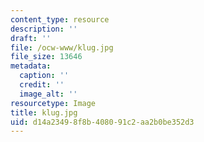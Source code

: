 ```yaml
---
content_type: resource
description: ''
draft: ''
file: /ocw-www/klug.jpg
file_size: 13646
metadata:
  caption: ''
  credit: ''
  image_alt: ''
resourcetype: Image
title: klug.jpg
uid: d14a2349-8f8b-4080-91c2-aa2b0be352d3
---
```

